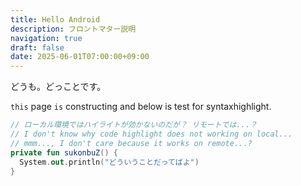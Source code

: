 ```yaml
---
title: Hello Android
description: フロントマター説明
navigation: true
draft: false
date: 2025-06-01T07:00:00+09:00
---
```


どうも。どっことです。

`this` page `is` constructing and below is test for syntaxhighlight.


```kt {3-4}
// ローカル環境ではハイライトが効かないのだが？ リモートでは...？
// I don't know why code highlight does not working on local...
// mmm..., I don't care because it works on remote...?
private fun sukonbuZ() {
  System.out.println("どういうことだってばよ")
}
```



